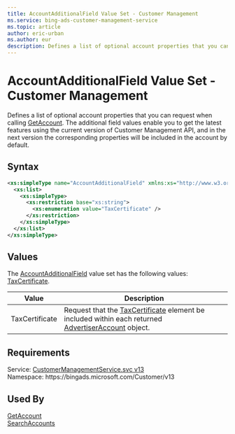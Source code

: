 ```yaml
---
title: AccountAdditionalField Value Set - Customer Management
ms.service: bing-ads-customer-management-service
ms.topic: article
author: eric-urban
ms.author: eur
description: Defines a list of optional account properties that you can request when calling GetAccount.
---
```

# AccountAdditionalField Value Set - Customer Management
Defines a list of optional account properties that you can request when calling [GetAccount](getaccount.md). The additional field values enable you to get the latest features using the current version of Customer Management API, and in the next version the corresponding properties will be included in the account by default.  

## Syntax
```xml
<xs:simpleType name="AccountAdditionalField" xmlns:xs="http://www.w3.org/2001/XMLSchema">
  <xs:list>
    <xs:simpleType>
      <xs:restriction base="xs:string">
        <xs:enumeration value="TaxCertificate" />
      </xs:restriction>
    </xs:simpleType>
  </xs:list>
</xs:simpleType>
```

## <a name="values"></a>Values

The [AccountAdditionalField](accountadditionalfield.md) value set has the following values: [TaxCertificate](#taxcertificate).

|Value|Description|
|-----------|---------------|
|<a name="taxcertificate"></a>TaxCertificate|Request that the [TaxCertificate](advertiseraccount.md#taxcertificate) element be included within each returned [AdvertiserAccount](advertiseraccount.md) object.|

## Requirements
Service: [CustomerManagementService.svc v13](https://clientcenter.api.bingads.microsoft.com/Api/CustomerManagement/v13/CustomerManagementService.svc)  
Namespace: https\://bingads.microsoft.com/Customer/v13  

## Used By
[GetAccount](getaccount.md)  
[SearchAccounts](searchaccounts.md)  
